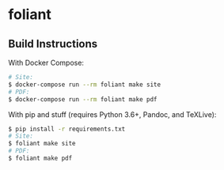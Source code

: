 #   foliant

##  Build Instructions

With Docker Compose:

```bash
# Site:
$ docker-compose run --rm foliant make site
# PDF:
$ docker-compose run --rm foliant make pdf
```

With pip and stuff (requires Python 3.6+, Pandoc, and TeXLive):

```bash
$ pip install -r requirements.txt
# Site:
$ foliant make site
# PDF:
$ foliant make pdf
```
